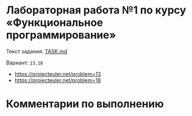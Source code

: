 # Лабораторная работа №1 по курсу «Функциональное программирование»

Текст задания: [TASK.md](./TASK.md)

Вариант: `13,18`
- https://projecteuler.net/problem=13
- https://projecteuler.net/problem=18

# Комментарии по выполнению


